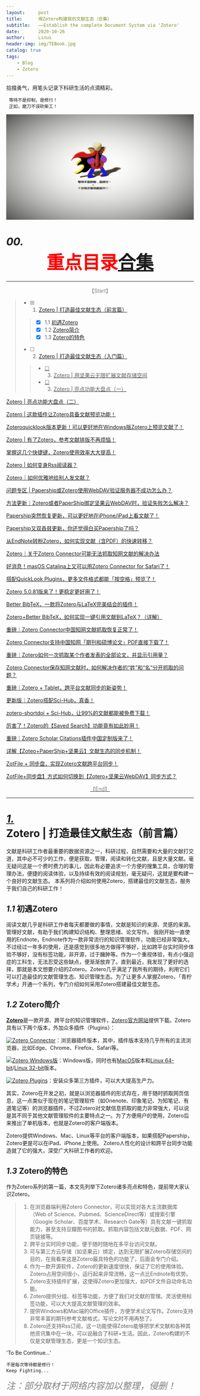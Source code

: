 ```yaml
---
layout:     post
title:      用Zotero构建我的文献生态（合集）
subtitle:   ——Establish the complete Document System via 'Zotero'
date:       2020-10-26
author:     Linus
header-img: img/TEBook.jpg
catalog: true
tags:
    - Blog
    - Zotero
---
```

拾掇勇气，用笔头记录下科研生活的点滴精彩。

```
 等待不是抑制，是修行！ 
 正如，磨刀不误砍柴工！
```
![LiE FEL logo](https://raw.githubusercontent.com/linuskirt/ipic/master/700Linus/LiEFEL_bg2.png)


#  *00.* <center><font color=red face="黑体" size=10>重点目录[合集](https://mp.weixin.qq.com/s?__biz=MzAxNzgyMDg0MQ==&mid=2650457775&idx=1&sn=5393850aa646cf1e1f28e844f2d6738c&chksm=83d1db69b4a6527fb813cf5b1f335eee310cc5f1383e504e42d9563d2ccecdf8c74b346416b6#rd)</font></center>
--------

<center><font color=gray>【Start】</font></center>

> - [x] 1. <a href="1.0">Zotero | 打造最佳文献生态（前言篇）</a>
>> - [x] 1.1 <a href="1.1">初遇Zotero</a>
>> - [x] 1.2 <a href="1.2">Zotero简介</a>
>> - [x] 1.3 <a href="1.3">Zotero的特色</a>
> - [ ] 2. <a href="2.0">Zotero | 打造最佳文献生态（入门篇）
>> - [ ] 3. Zotero | 用坚果云无限扩展文献存储空间
>> - [ ] 3. Zotero | 亮点功能大盘点（一）

Zotero | 亮点功能大盘点（二）

Zotero | 这款插件让Zotero具备文献预览功能！

Zoteroquicklook版本更新！可以更好地在Windows版Zotero上预览文献了！

Zotero | 有了Zotero，参考文献排版不再烦恼！

掌握这几个快捷键，Zotero使用效率大大提高！

Zotero | 如何变身Rss阅读器？

Zotero｜如何优雅地给别人发文献？

问题专区 | Papership或Zotero使用WebDAV验证服务器不成功怎么办？

方法更新｜Zotero或者PaperShip绑定坚果云WebDAV时，验证失败怎么解决？

Papership突然恢复更新，可以更好地在iPhone/iPad上看文献了！

Papership又双叒叕更新，你还觉得白买Papership了吗？

从EndNote转粉Zotero，如何实现文献（含PDF）的快速转移？

Zotero｜关于Zotero Connector可能无法抓取知网文献的解决办法

好消息！masOS Catalina上又可以用Zotero Connector for Safari了！

搭配QuickLook Plugins，更多文件格式都能「按空格」预览了！

Zotero 5.0.81版来了！更稳定更好用了！

Better BibTeX，一款将Zotero与LaTeX完美结合的插件！

Zotero+Better BibTeX，如何实现一键引用文献到LaTeX？（详解）

重磅｜Zotero Connector中国知网文献抓取恢复正常了！

Zotero Connector支持中国知网「期刊和硕博论文」PDF直接下载了！

重磅｜Zotero如何一次抓取某个作者发表的全部论文，并显示引用量？

Zotero Connector保存知网文献时，如何解决作者的“姓”和“名”分开抓取的问题？

重磅｜Zotero + Tablet，跨平台文献同步的新姿势！

更新版｜Zotero搭配Sci-Hub，真香！

zotero-shortdoi + Sci-Hub，让99%的文献都能被免费下载！

厉害了！Zotero的【Saved Search】功能竟有如此妙用！

重磅｜Zotero Scholar Citations插件中国定制版来了！

详解【Zoteo+PaperShip+坚果云】文献生态的同步机制！

ZotFile + 同步盘，实现Zotero文献跨平台同步！

ZotFile+同步盘】方式如何切换到【Zotero+坚果云WebDAV】同步方式？

<center><font color=gray>【End】</font></center>

--------

 # *1.* <a name="1.0">Zotero | 打造最佳文献生态（前言篇）</a>
文献是科研工作者最重要的数据资源之一，科研过程，自然需要和大量的文献打交道，其中必不可少的工作，便是获取，管理，阅读和转化文献，且是大量文献。毫无疑问这是一个费时费力的事儿，因此有必要追求一个方便的搜集工具，合理的管理办法，便捷的阅读体验，以及持续有效的阅读规划，毫无疑问，这就是要构建一个良好的文献生态。
本系列将介绍如何使用Zotero，搭建最佳的文献生态，服务于我们自己的科研工作！

## *1.1* <a name="1.1">初遇Zotero</a>

阅读文献几乎是科研工作者每天都要做的事情，文献是知识的来源、灵感的来源。管理好文献，有助于我们构建知识结构、整理思绪、论文写作。
我刚开始一直使用的Endnote，Endnote作为一款非常流行的知识管理软件，功能已经非常强大。不过经过一年多的使用，还是感觉到很多地方做得不够好，比如跨平台实时同步体验不够好，没有标签功能，非开源，过于臃肿等。作为一个重视体验，有点小强迫症的工科生，无法忍受这些缺点，便渐渐放弃了。直到最近，我发现了更好的选择，那就是本文想要介绍的Zotero。Zotero几乎满足了我所有的期待，利用它们可以打造最佳的文献管理生态、知识管理生态。为了让更多人掌握Zotero，「青柠学术」开通一个系列，专门介绍如何采用Zotero搭建最佳文献生态。

## *1.2* <a name="1.2">Zotero简介</a>
[**Zotero**](https://www.zotero.org)是一款开源、跨平台的知识管理软件，[Zotero官方网站](https://www.zotero.org/download/)提供下载。Zotero具有以下两个版本，外加众多插件（Plugins）：

[<img src="https://www.zotero.org/static/images/icons/edge-icon-112@2x.png" alt="Zotero Connector" width="30" align="bottom" />](https://microsoftedge.microsoft.com/addons/detail/nmhdhpibnnopknkmonacoephklnflpho)：浏览器插件版本，其中，插件版本支持几乎所有的主流浏览器，比如Edge、Chrome、Firefox、Safari等。

[<img src="https://www.zotero.org/static/images/icons/zotero-icon-147-160@2x.png" alt="Zotero Windows版" width="30" align="bottom" />](https://www.zotero.org/download/client/dl?channel=release&platform=win32)：Windows版，同时也有[MacOS](https://www.zotero.org/download/client/dl?channel=release&platform=mac)版本和[Linux 64-bit](https://www.zotero.org/download/client/dl?channel=release&platform=linux-x86_64)/[Linux 32-bit](https://www.zotero.org/download/client/dl?channel=release&platform=linux-i686)版本。

[<img src="https://www.zotero.org/static/images/icons/plugins-icon.svg" alt="Zotero Plugins" width="30" align="bottom" />](https://www.zotero.org/support/plugins)：安装众多第三方插件，可以大大提高生产力。

其实，Zotero在开发之初，就是以浏览器插件的形式存在，用于随时抓取网页信息，这一点类似于现在的笔记管理软件（如Onenote、印象笔记、为知笔记、有道笔记等）的浏览器插件，不过Zotero对文献信息抓取的能力非常强大，可以说是其不同于其他文献管理软件的主要特点之一。为了方便用户的使用，Zotero后来推出了单机版本，也就是Zotero的客户端版本。

Zotero提供Windows、Mac、Linux等平台的客户端版本，如果搭配Papership，Zotero更是可以在iPad、iPhone上使用。
Zotero人性化的设计和跨平台同步功能造就了它的强大，深受广大科研工作者的欢迎。

## *1.3* <a name="1.3">Zotero的特色</a>

作为Zotero系列的第一篇，本文先列举下Zotero诸多亮点和特色，提前带大家认识Zotero。
> 1. 在浏览器端利用Zotero Connector，可以实现对各大主流数据库（Web of Science、Pubmed、ScienceDirect等）或搜索引擎（Google Scholar、百度学术、Research Gate等）具有文献一键抓取能力，甚至支持豆瓣图书的抓取。抓取内容包括文献元数据、PDF、网页链接等。
> 2. 跨平台实时同步功能，便于随时随地在多平台访问文献。
> 3. 可与第三方云存储（如坚果云）绑定，达到无限扩展Zotero存储空间的目的，在我看来这是Zotero最具特色的功能了，后面会专门介绍。
> 4. 作为一款开源软件，Zotero的更新速度很快，保证了它的使用体验。Zotero占用空间很小，运行起来非常流畅，这一点比Endnote有优势。
> 5. Zotero支持插件扩展，这使得Zotero更加强大，如PDF文件自动命名功能。
> 6. Zotero提供分组、标签等功能，方便了我们对文献的管理。灵活使用标签功能，可以大大提高文献管理的效率。
> 7. 提供Windows和Mac端的Office插件，方便学术论文写作。Zotero支持非常丰富的期刊参考文献格式，写论文时不用再愁了。
> 8. Zotero还支持Rss订阅，这一功能使得Zotero能够把学术文献和各种其他资讯集中在一块，可以说融合了科研+生活。因此，Zotero构建的不仅是文献管理生态，更是一个知识生态。

'To Be Continue...'

```
不是每次等待都是修行！
Keep Fighting...
```
*<font size=5 color=gray>注：部分取材于网络内容加以整理，侵删！</font>*
